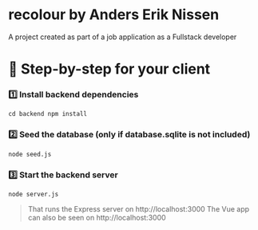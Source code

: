 # recolour by Anders Erik Nissen
A project created as part of a job application as a Fullstack developer

# 🧩 Step-by-step for your client

### 1️⃣ Install backend dependencies
`
cd backend
npm install
`

### 2️⃣ Seed the database (only if database.sqlite is not included)
`
node seed.js
`

### 3️⃣ Start the backend server
`
node server.js
`

> That runs the Express server on http://localhost:3000
> The Vue app can also be seen on http://localhost:3000